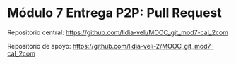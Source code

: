 # Módulo 7 Entrega P2P: Pull Request

Repositorio central:
https://github.com/lidia-veli/MOOC_git_mod7-cal_2com

Repositorio de apoyo:
https://github.com/lidia-veli-2/MOOC_git_mod7-cal_2com
